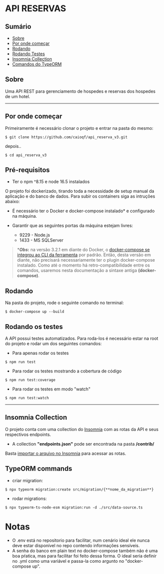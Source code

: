 # API RESERVAS


## Sumário

- [Sobre](#sobre)
- [Por onde começar](#por-onde-começar)
- [Rodando](#rodando)
- [Rodando Testes](#rodando-testes)
- [Insomnia Collection](#insomnia-collection)
- [Comandos do TypeORM](#typeorm-commands)

## Sobre

Uma API REST para gerenciamento de hospedes e reservas dos hospedes de um hotel.

---


## Por onde começar

Primeiramente é necessário clonar o projeto e entrar na pasta do mesmo:

````
$ git clone https://github.com/caioqf/api_reserva_v3.git
````
depois..
````
$ cd api_reserva_v3
````

## Pré-requisitos

- Ter o npm ^8.15 e node 16.5 instalados 

O projeto foi dockerizado, tirando toda a necessidade de setup manual da aplicação e do banco de dados. Para subir os containers siga as intruções abaixo:
- É necessário ter o Docker e docker-compose instalado* e configurado na máquina.

- Garantir que as seguintes portas da máquina estejam livres:
  - 9229 - Node.js
  - 1433 - MS SQLServer

> ***_Obs_:** na versão 3.2.1 em diante do Docker, o [docker-compose se integrou ao CLI da ferramenta](https://docs.docker.com/compose/#compose-v2-and-the-new-docker-compose-command) por padrão. Então, desta versão em diante, não precisará necessariamente ter o plugin docker-compose instalado. 
Como até o momento há retro-compatibilidade entre os comandos, usaremos nesta documentação a sintaxe antiga **(docker-compose)**.


## Rodando
Na pasta do projeto, rode o seguinte comando no terminal:
````
$ docker-compose up --build
````


## Rodando os testes

A API possui testes automatizados. Para roda-los é necessário estar na root do projeto e rodar um dos seguintes comandos:


- Para apenas rodar os testes
````
$ npm run test
````

- Para rodar os testes mostrando a cobertura de código
````
$ npm run test:coverage
````
- Para rodar os testes em modo "watch"
````
$ npm run test:watch
````

___

## Insomnia Collection

O projeto conta com uma collection do [Insomnia](https://docs.insomnia.rest/) com as rotas da API e seus respectivos endpoints.
- A collection **"endpoints.json"** pode ser encontrada na pasta **/contrib/**

Basta [importar o arquivo no Insomnia](https://docs.insomnia.rest/insomnia/import-export-data#import-data) para acessar as rotas.

## TypeORM commands

- criar migration:
````
$ npx typeorm migration:create src/migration/{**nome_da_migration**}
````

- rodar migrations:
````
$ npx typeorm-ts-node-esm migration:run -d ./src/data-source.ts 
````

# Notas

- O .env está no repositorio para facilitar, num cenário ideal ele nunca deve estar disponível no repo contendo informações sensíveis.
- A senha do banco em plain text no docker-compose também não é uma boa pŕatica, mas para facilitar foi feito dessa forma. O ideal seria definir no .yml como uma variável e passa-la como argunto no "docker-compose up".